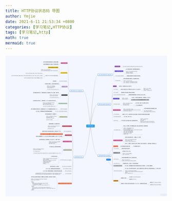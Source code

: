 ```yaml
---
title: HTTP协议状态码 导图
author: Ymjie
date: 2021-6-11 21:53:34 +0800
categories: [学习笔记,HTTP协议]
tags: [学习笔记,http]
math: true
mermaid: true
---
```


![](/assets/img/HTTP-status.png)

